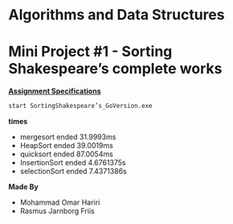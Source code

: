 # Algorithms and Data Structures
# Mini Project #1 - Sorting Shakespeare’s complete works 

**<a href="https://datsoftlyngby.github.io/soft2020spring/resources/d34f80c6-01-miniproject-sorting-shakespeare.pdf">Assignment Specifications</a>**

```bash
start SortingShakespeare’s_GoVersion.exe
```

**times**
* mergesort ended 31.9993ms
* HeapSort ended 39.0019ms
* quicksort ended 87.0054ms
* InsertionSort ended 4.6761375s
* selectionSort ended 7.4371386s


**Made By**
* Mohammad Omar Hariri
* Rasmus Jarnborg Friis
